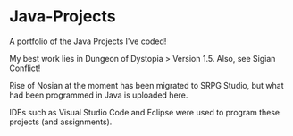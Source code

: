 # Java-Projects
A portfolio of the Java Projects I've coded!

My best work lies in Dungeon of Dystopia > Version 1.5.
Also, see Sigian Conflict!

Rise of Nosian at the moment has been migrated to SRPG Studio, but what had been programmed in Java is uploaded here.


IDEs such as Visual Studio Code and Eclipse were used to program these projects (and assignments).
